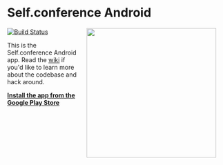 # Self.conference Android

<img src="http://f.cl.ly/items/13351P0x182Y3l083Q1x/self.conf.avatar.png" width="300" height="300" align="right" hspace="20">

[![Build Status](https://travis-ci.org/selfconference/selfconf-android.svg?branch=master)](https://travis-ci.org/selfconference/selfconf-android)

This is the Self.conference Android app. Read the [wiki](https://github.com/selfconference/selfconf-android/wiki) if you'd like to learn more about the codebase and hack around.

[__Install the app from the Google Play Store__](https://play.google.com/store/apps/details?id=org.selfconference.android)
